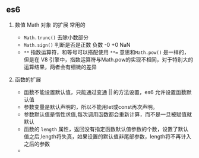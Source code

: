 ## es6 

1. 数值 Math 对象 的扩展 常用的
	- `Math.trunc()` 去除小数部分
	- `Math.sign()` 判断是否是正数 负数 -0 +0 NaN
	- `**` 指数运算符，和等号可以搭配使用 	`**=` 意思和`Math.pow()` 是一样的，但是在 V8 引擎中，指数运算符与Math.pow的实现不相同，对于特别大的运算结果，两者会有细微的差异
	
2. 函数的扩展
	- 函数不能设置默认值，只能通过变通 || 的方法设置，es6 允许设置函数默认值
	- 参数变量是默认声明的，所以不能用let或const再次声明。
	- 参数默认值是惰性求值,每次调用函数都会重新计算，而不是一旦被赋值就默认
	- 函数的 `length` 属性，返回没有指定函数默认值参数的个数，设置了默认值之后,length将失真，如果设置的默认值非尾部参数，length将不再计入之后的参数
	- 